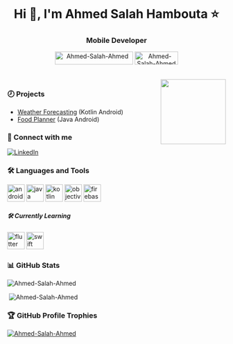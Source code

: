 <h1 align="center">Hi 👋, I'm Ahmed Salah Hambouta ⭐</h1>
<h3 align="center">Mobile Developer</h3>
<!--<p align="center"> <img src="https://readme-typing-svg.herokuapp.com?lines=I+am+in+ITI+Mobile-Native-Track" /> </p>-->
<p align="center"> <img src="https://komarev.com/ghpvc/?username=Ahmed-Salah-Ahmed&label=Profile%20views&color=004080&style=flat" alt="Ahmed-Salah-Ahmed" height="30" width="180" />
<img src="https://img.shields.io/github/followers/Ahmed-Salah-Ahmed?label=Followers&color=600000&style=flat" alt="Ahmed-Salah-Ahmed" height="30" width="100" />
</p>
<br>
<img align="right" src="https://user-images.githubusercontent.com/63050133/156676671-d5b2e362-97d4-4404-9447-dd71ddfea82f.gif" width = 150px/>

<h3 align="left">🕗 Projects</h3>

- [Weather Forecasting](https://github.com/Ahmed-Salah-Ahmed/WeatherWatch) (Kotlin Android)
- [Food Planner](https://github.com/maiSamirMohammad/FoodPlanner) (Java Android)


<h3 align="left">📩 Connect with me</h3>
<a href="https://www.linkedin.com/in/ahmed-salah-ahmed-278364207/"><img alt="LinkedIn" src="https://img.shields.io/badge/LinkedIn-Ahmed%20Salah%20Hambouta-blue?style=flat-square&logo=linkedin"></a>

<h3 align="left"> 🛠 Languages and Tools</h3>

<p align="left">
<a href="https://www.android.com" target="_blank" rel="noreferrer"> <img src="https://www.vectorlogo.zone/logos/android/android-icon.svg" alt="android" width="40" height="40"/></a>
<a href="https://java.com" target="_blank" rel="noreferrer"> <img src="https://www.vectorlogo.zone/logos/java/java-icon.svg" alt="java" width="40" height="40"/></a>
<a href="https://kotlinlang.org" target="_blank" rel="noreferrer"> <img src="https://www.vectorlogo.zone/logos/kotlinlang/kotlinlang-icon.svg" alt="kotlin" width="40" height="40"/></a>
<a href="https://developer.apple.com/objective-c" target="_blank" rel="noreferrer"> <img src="https://www.vectorlogo.zone/logos/apple_objectivec/apple_objectivec-icon.svg" alt="objective-c" width="40" height="40"/></a>
<a href="https://firebase.google.com" target="_blank" rel="noreferrer"> <img src="https://www.vectorlogo.zone/logos/firebase/firebase-icon.svg" alt="firebase" width="40" height="40"/></a>
<h5 align="left"> 🛠 Currently Learning</h3>
<a href="https://flutter.dev" target="_blank" rel="noreferrer"> <img src="https://www.vectorlogo.zone/logos/flutterio/flutterio-icon.svg" alt="flutter" width="40" height="40"/></a>
<a href="https://swift.org/" target="_blank" rel="noreferrer"> <img src="https://www.vectorlogo.zone/logos/swift/swift-icon.svg" alt="swift" width="40" height="40"/></a>
</p>


<h3 align="left">📊 GitHub Stats</h3>
<p><img align="center" src="https://github-readme-stats.vercel.app/api/top-langs?username=Ahmed-Salah-Ahmed&show_icons=true&locale=en&layout=compact" alt="Ahmed-Salah-Ahmed" /></p>
<p>&nbsp;<img align="center" src="https://github-readme-stats.vercel.app/api?username=Ahmed-Salah-Ahmed&show_icons=true&locale=en" alt="Ahmed-Salah-Ahmed" /></p>



<h3 align="left">🏆 GitHub Profile Trophies</h3>
<p align="left">
 <a href="https://github.com/ryo-ma/github-profile-trophy"><img src="https://github-profile-trophy.vercel.app/?username=Ahmed-Salah-Ahmed&theme=algolia" alt="Ahmed-Salah-Ahmed" /></a> </p>



<!--
**Ahmed-Salah-Ahmed/Ahmed-Salah-Ahmed** is a ✨ _special_ ✨ repository because its `README.md` (this file) appears on your GitHub profile.

Here are some ideas to get you started:

- 🔭 I’m currently working on ...
- 🌱 I’m currently learning ...
- 👯 I’m looking to collaborate on ...
- 🤔 I’m looking for help with ...
- 💬 Ask me about ...
- 📫 How to reach me: ...
- 😄 Pronouns: ...
- ⚡ Fun fact: ...
-->
